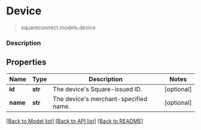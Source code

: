 # Device
> squareconnect.models.device

### Description

## Properties
Name | Type | Description | Notes
------------ | ------------- | ------------- | -------------
**id** | **str** | The device&#39;s Square-issued ID. | [optional]
**name** | **str** | The device&#39;s merchant-specified name. | [optional]

[[Back to Model list]](../README.md#documentation-for-models) [[Back to API list]](../README.md#documentation-for-api-endpoints) [[Back to README]](../README.md)



